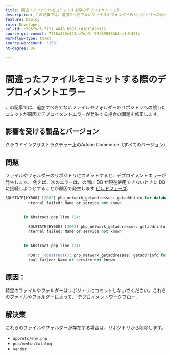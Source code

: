```yaml
---
title: 間違ったファイルをコミットする際のデプロイメントエラー
description: この記事では、追加すべきでないファイルやフォルダーのリポジトリへの誤ったコミットが原因でデプロイメントエラーが発生する場合の問題に対する解決策を説明します。
feature: Deploy
role: Developer
exl-id: c795f9d5-7171-4846-b99f-c018f1d2bf12
source-git-commit: 7718a835e343ae7da9ff79f690503b4ee1d140fc
workflow-type: tm+mt
source-wordcount: '159'
ht-degree: 0%

---
```


# 間違ったファイルをコミットする際のデプロイメントエラー

この記事では、追加すべきでないファイルやフォルダーのリポジトリへの誤ったコミットが原因でデプロイメントエラーが発生する場合の問題を修正します。

## 影響を受ける製品とバージョン

クラウドインフラストラクチャー上のAdobe Commerce（すべてのバージョン）

## 問題

ファイルやフォルダーのリポジトリにコミットすると、デプロイメントエラーが発生します。 例えば、次のエラーは、の間に DB が現在使用できないときに DB に接続しようとすることが原因で発生します [ビルドフェーズ](https://experienceleague.adobe.com/docs/commerce-cloud-service/user-guide/develop/deploy/process.html#build-phase):

```SQL
SQLSTATE[HY000] [2002] php_network_getaddresses: getaddrinfo for database.i  
          nternal failed: Name or service not known                                    
                                                                                       
        
        In Abstract.php line 124:
                                                                                       
          SQLSTATE[HY000] [2002] php_network_getaddresses: getaddrinfo for database.i  
          nternal failed: Name or service not known                                    
                                                                                       
        
        In Abstract.php line 124:
                                                                                       
          PDO::__construct(): php_network_getaddresses: getaddrinfo for database.inte  
          rnal failed: Name or service not known       
```

## 原因：

特定のファイルやフォルダーはリポジトリにコミットしないでください。これらのファイルやフォルダーによって、 [デプロイメントワークフロー](https://experienceleague.adobe.com/docs/commerce-cloud-service/user-guide/develop/deploy/process.html).

## 解決策

これらのファイルやフォルダーが存在する場合は、リポジトリから削除します。

* `app/etc/env.php`
* `pub/media/catalog`
* `vendor`
